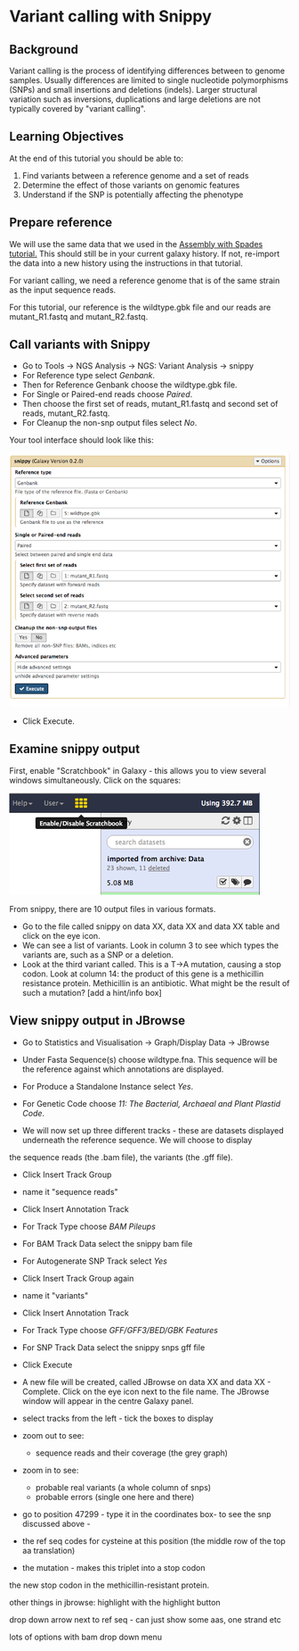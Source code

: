 # Variant calling with Snippy

## Background

Variant calling is the process of identifying differences between to genome samples.
Usually differences are limited to single nucleotide polymorphisms (SNPs) and small insertions and deletions (indels). Larger structural variation such as inversions, duplications and large deletions are not typically covered by "variant calling".

## Learning Objectives

At the end of this tutorial you should be able to:

1. Find variants between a reference genome and a set of reads
2. Determine the effect of those variants on genomic features
3. Understand if the SNP is potentially affecting the phenotype

<!---
## Experiment

FIXME: You are working on a bug and you notice one of them is forming smaller colonies than normal. You want to find out why this small colony variant (SCV) is doing at the DNA level.
--->

## Prepare reference

We will use the same data that we used in the [Assembly with Spades tutorial.](../spades/index.md) This should still be in your current galaxy history. If not, re-import the data into a new history using the instructions in that tutorial.

For variant calling, we need a reference genome that is of the same strain as the input sequence reads.

For this tutorial, our reference is the <fn>wildtype.gbk</fn> file and our reads are <fn>mutant_R1.fastq</fn> and <fn>mutant_R2.fastq</fn>.

<!--
!!! note
    Please make sure your reference genome includes all chromosomes and plasmids
-->

## Call variants with Snippy

- Go to <ss>Tools &rarr; NGS Analysis &rarr; NGS: Variant Analysis &rarr; snippy</ss>
- For <ss>Reference type</ss> select *Genbank*.
- Then for <ss>Reference Genbank</ss> choose the <fn>wildtype.gbk</fn> file.
- For <ss>Single or Paired-end reads</ss> choose *Paired*.
- Then choose the first set of reads, <fn>mutant_R1.fastq</fn> and second set of reads, <fn>mutant_R2.fastq</fn>.
- For <ss>Cleanup the non-snp output files</ss> select *No*.

Your tool interface should look like this:

![Snippy interface](images/interface.png)


- Click <ss>Execute</ss>.

## Examine snippy output

First, enable "Scratchbook" in Galaxy - this allows you to view several windows simultaneously. Click on the squares:

![scratchbook icon](images/scratchbook.png)


From snippy, there are 10 output files in various formats.

- Go to the file called <fn>snippy on data XX, data XX and data XX table</fn> and click on the eye icon.
- We can see a list of variants. Look in column 3 to see which types the variants are, such as a SNP or a deletion.
- Look at the third variant called. This is a T&rarr;A mutation, causing a stop codon. Look at column 14: the product of this gene is a methicillin resistance protein. Methicillin is an antibiotic. What might be the result of such a mutation? [add a hint/info box]

## View snippy output in JBrowse

- Go to <ss>Statistics and Visualisation &rarr; Graph/Display Data &rarr; JBrowse</ss>

- Under <ss>Fasta Sequence(s)</ss> choose <fn>wildtype.fna</fn>. This sequence will be the reference against which annotations are displayed.

- For <ss>Produce a Standalone Instance</ss> select *Yes*.

- For <ss>Genetic Code</ss> choose *11: The Bacterial, Archaeal and Plant Plastid Code*.

- We will now set up three different tracks - these are datasets displayed underneath the reference sequence. We will choose to display



 the sequence reads (the .bam file), the variants (the .gff file).

- Click <ss>Insert Track Group</ss>

- name it "sequence reads"

- Click <ss>Insert Annotation Track</ss>

- For <ss>Track Type</ss> choose *BAM Pileups*

- For <ss>BAM Track Data</ss> select <fn>the snippy bam file</fn>

- For <ss>Autogenerate SNP Track</ss> select *Yes*

- Click <ss>Insert Track Group</ss> again

- name it "variants"

- Click <ss>Insert Annotation Track</ss>

- For <ss>Track Type</ss> choose *GFF/GFF3/BED/GBK Features*

- For <ss>SNP Track Data</ss> select <fn>the snippy snps gff file</fn>

- Click <ss>Execute</ss>

- A new file will be created, called <fn>JBrowse on data XX and data XX - Complete</fn>. Click on the eye icon next to the file name. The JBrowse window will appear in the centre Galaxy panel.


- select tracks from the left - tick the boxes to display

- zoom out to see:
    - sequence reads and their coverage (the grey graph)
- zoom in to see:
    - probable real variants (a whole column of snps)
    - probable errors (single one here and there)

- go to position 47299 - type it in the coordinates box- to see the  snp discussed above -

- the ref seq codes for cysteine at this position (the middle row of the top aa translation)
- the mutation - makes this triplet into a stop codon



the new stop codon in the methicillin-resistant protein.



other things in jbrowse:
highlight with the highlight button

drop down arrow next to ref seq - can just show some aas, one strand etc

lots of options with bam drop down menu






<!---
FIXME: talk about multimapping reads?

## Filter variants
FIXME:  vcffilter? something else?  mindepth, homozygous?

## Annotate consequencs

-- how to get ref genome in?

FIXME: snpEff - but it is hard to add a genome

!!! hint
    Just use Snippy and all this will happen magically?
--->


<!--
* SNPs can be used to build [phylogentic trees](/trees/index.md).
-->
